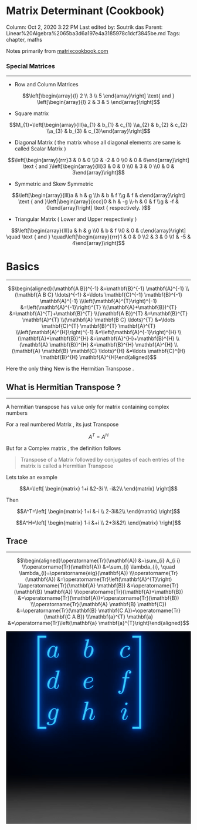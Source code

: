 # Matrix Determinant (Cookbook)

Column: Oct 2, 2020 3:22 PM
Last edited by: Soutrik das
Parent: Linear%20Algebra%2065ba3d6a197e4a3185978c1dcf3845be.md
Tags: chapter, maths

Notes primarily from [matrixcookbook.com](http://matrixcookbook.com) 

### Special Matrices

---

- Row and Column Matrices

$$\left[\begin{array}{l}
2 \\
3 \\
5
\end{array}\right] \text{ and }
\left[\begin{array}{l}
2 &
3 &
5
\end{array}\right]$$

- Square matrix

$$M_{1}=\left[\begin{array}{lll}a_{1} & b_{1} & c_{1} \\a_{2} & b_{2} & c_{2} \\a_{3} & b_{3} & c_{3}\end{array}\right]$$

- Diagonal Matrix ( the matrix whose all diagonal elements are same is called Scalar Matrix )

$$\left[\begin{array}{rrr}3 & 0 & 0 \\0 & -2 & 0 \\0 & 0 & 6\end{array}\right] \text { and }\left[\begin{array}{lll}3 & 0 & 0 \\0 & 3 & 0 \\0 & 0 & 3\end{array}\right]$$

- Symmetric and Skew Symmetric

$$\left[\begin{array}{lll}a & h & g \\h & b & f \\g & f & c\end{array}\right] \text { and }\left[\begin{array}{ccc}0 & h & -g \\-h & 0 & f \\g & -f & 0\end{array}\right] \text { respectively. }$$

- Triangular Matrix ( Lower and Upper respectively )

$$\left[\begin{array}{lll}a & h & g \\0 & b & f \\0 & 0 & c\end{array}\right] \quad \text { and } \quad\left[\begin{array}{rrr}1 & 0 & 0 \\2 & 3 & 0 \\1 & -5 & 4\end{array}\right]$$

# Basics

---

$$\begin{aligned}(\mathbf{A B})^{-1} &=\mathbf{B}^{-1} \mathbf{A}^{-1} \\(\mathbf{A B C} \ldots)^{-1} &=\ldots \mathbf{C}^{-1} \mathbf{B}^{-1} \mathbf{A}^{-1} \\\left(\mathbf{A}^{T}\right)^{-1} &=\left(\mathbf{A}^{-1}\right)^{T} \\(\mathbf{A}+\mathbf{B})^{T} &=\mathbf{A}^{T}+\mathbf{B}^{T} \\(\mathbf{A B})^{T} &=\mathbf{B}^{T} \mathbf{A}^{T} \\(\mathbf{A} \mathbf{B C} \ldots)^{T} &=\ldots \mathbf{C}^{T} \mathbf{B}^{T} \mathbf{A}^{T} \\\left(\mathbf{A}^{H}\right)^{-1} &=\left(\mathbf{A}^{-1}\right)^{H} \\(\mathbf{A}+\mathbf{B})^{H} &=\mathbf{A}^{H}+\mathbf{B}^{H} \\(\mathbf{A} \mathbf{B})^{H} &=\mathbf{B}^{H} \mathbf{A}^{H} \\(\mathbf{A} \mathbf{B} \mathbf{C} \ldots)^{H} &=\ldots \mathbf{C}^{H} \mathbf{B}^{H} \mathbf{A}^{H}\end{aligned}$$

Here the only thing New is the Hermitian Transpose .

## What is Hermitian Transpose ?

---

A hermitian transpose has value only for matrix containing complex numbers 

For a real numbered Matrix , its just Transpose 

$$A^T=A^H \tag{if A is real}$$

But for a Complex matrix , the definition follows 

> Transpose of a Matrix followed by conjugates of each entries of the matrix is called a Hermitian Transpose

Lets take an example 

$$A=\left[ 
\begin{matrix}
1+i &2-3i \\
-i&2\\
\end{matrix}
\right]$$

Then 

$$A^T=\left[ 
\begin{matrix}
1+i &-i \\
2-3i&2\\
\end{matrix}
\right]$$

$$A^H=\left[ 
\begin{matrix}
1-i &+i \\
2+3i&2\\
\end{matrix}
\right]$$

## Trace

---

$$\begin{aligned}\operatorname{Tr}(\mathbf{A}) &=\sum_{i} A_{i i} \\\operatorname{Tr}(\mathbf{A}) &=\sum_{i} \lambda_{i}, \quad \lambda_{i}=\operatorname{eig}(\mathbf{A}) \\\operatorname{Tr}(\mathbf{A}) &=\operatorname{Tr}\left(\mathbf{A}^{T}\right) \\\operatorname{Tr}(\mathbf{A} \mathbf{B}) &=\operatorname{Tr}(\mathbf{B} \mathbf{A}) \\\operatorname{Tr}(\mathbf{A}+\mathbf{B}) &=\operatorname{Tr}(\mathbf{A})+\operatorname{Tr}(\mathbf{B}) \\\operatorname{Tr}(\mathbf{A} \mathbf{B} \mathbf{C}) &=\operatorname{Tr}(\mathbf{B} \mathbf{C A})=\operatorname{Tr}(\mathbf{C A B}) \\\mathbf{a}^{T} \mathbf{a} &=\operatorname{Tr}\left(\mathbf{a} \mathbf{a}^{T}\right)\end{aligned}$$

![Matrix%20Determinant%20(Cookbook)%20064e452271144bcd9eeb92b4668c0e2c/TraceofMatrix2.gif](Matrix%20Determinant%20(Cookbook)%20064e452271144bcd9eeb92b4668c0e2c/TraceofMatrix2.gif)